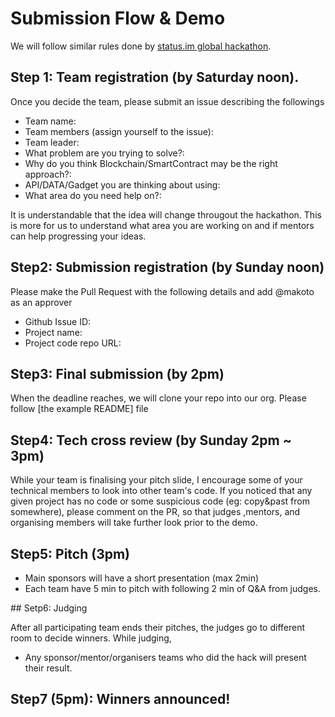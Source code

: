 # Submission Flow & Demo

We will follow similar rules done by [status.im global hackathon]().

## Step 1: Team registration (by Saturday noon).

Once you decide the team, please submit an issue describing the followings

- Team name:
- Team members (assign yourself to the issue):
- Team leader:
- What problem are you trying to solve?:
- Why do you think Blockchain/SmartContract may be the right approach?:
- API/DATA/Gadget you are thinking about using:
- What area do you need help on?:

It is understandable that the idea will change througout the hackathon. This is more for us to understand what area you are working on and if mentors can help progressing your ideas.

## Step2: Submission registration (by Sunday noon)

Please make the Pull Request with the following details and add @makoto as an approver

- Github Issue ID:
- Project name:
- Project code repo URL:

## Step3: Final submission (by 2pm)

When the deadline reaches, we will clone your repo into our org.
Please follow [the example README] file

## Step4: Tech cross review (by Sunday 2pm ~ 3pm)

While your team is finalising your pitch slide, I encourage some of your technical members to look into other team's code. If you noticed that any given project has no code or some suspicious code (eg: copy&past from somewhere), please comment on the PR, so that judges ,mentors, and organising members will take further look prior to the demo.

## Step5: Pitch (3pm)

- Main sponsors will have a short presentation (max 2min)
- Each team have 5 min to pitch with following 2 min of Q&A from judges.

## Setp6: Judging

After all participating team ends their pitches, the judges go to different room to decide winners. While judging,

- Any sponsor/mentor/organisers teams who did the hack will present their result.

## Step7 (5pm): Winners announced!
